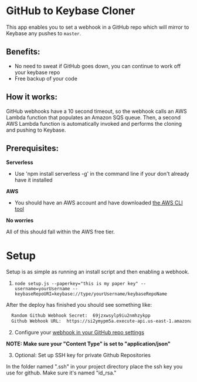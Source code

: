 ﻿# GitHub to Keybase Cloner

This app enables you to set a webhook in a GitHub repo which will mirror to Keybase any pushes to `master`.

## Benefits:

- No need to sweat if GitHub goes down, you can continue to work off your keybase repo
- Free backup of your code

## How it works:

 GitHub webhooks have a 10 second timeout, so the webhook calls an AWS Lambda function that populates an Amazon SQS queue.  Then, a second AWS Lambda function is automatically invoked and performs the cloning and pushing to Keybase.

## Prerequisites:

**Serverless**

* Use 'npm install serverless -g' in the command line if your don't already have it installed

**AWS**

* You should have an AWS account and have downloaded [the AWS CLI tool](https://docs.aws.amazon.com/cli/latest/userguide/cli-chap-install.html)

**No worries**

All of this should fall within the AWS free tier.

# Setup

Setup is as simple as running an install script and then enabling a webhook.

1. `node setup.js --paperkey="this is my paper key" --username=yourUsername --keybaseRepoURI=keybase://type/yourUsername/keybaseRepoName`

  After the deploy has finished you should see something like:
  ```bash
    Random Github Webhook Secret:  69jzxwsylp9iu2nmhzykpp
    Github Webhook URL:  https://si2ymypm5a.execute-api.us-east-1.amazonaws.com/dev/webhook/?paperkey=this%20is%20my%20paper%20key&username=yourUsername&keybaseRepoURI=keybase://type/yourUsername/keybaseRepoName
  ```

2. Configure your [webhook in your GitHub repo settings](https://developer.github.com/webhooks/creating/#setting-up-a-webhook)

  **NOTE: Make sure your "Content Type" is set to "application/json"**

3. Optional: Set up SSH key for private Github Repositories

  In the folder named ".ssh" in your project directory place the ssh key you use for github. Make sure it's named "id_rsa."
